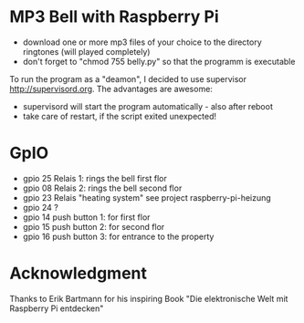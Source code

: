 # MP3 Bell with Raspberry Pi

* download one or more mp3 files of your choice to the directory ringtones (will played completely)
* don't forget to "chmod 755 belly.py" so that the programm is executable

To run the program as a "deamon", I decided to use 
supervisor http://supervisord.org. The advantages are awesome: 

* supervisord will start the program automatically - also after reboot 
* take care of restart, if the script exited unexpected!


# GpIO
- gpio 25 Relais 1: rings the bell first flor
- gpio 08 Relais 2: rings the bell second flor
- gpio 23 Relais "heating system" see project raspberry-pi-heizung
- gpio 24 ?
- gpio 14 push button 1: for first flor
- gpio 15 push button 2: for second flor
- gpio 16 push button 3: for entrance to the property


# Acknowledgment

Thanks to Erik Bartmann for his inspiring Book "Die elektronische Welt mit Raspberry Pi entdecken"


